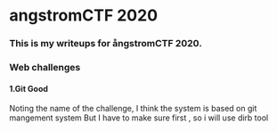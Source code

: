 # angstromCTF 2020
### This is my writeups for ångstromCTF 2020.

### Web challenges 
#### 1.Git Good
 Noting the name of the challenge, I think the system is based on git mangement system 
 But I have to make sure first , so i will use dirb tool
